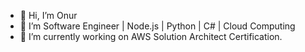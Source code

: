 - 👋 Hi, I’m Onur
- 👀 I’m Software Engineer | Node.js | Python | C# | Cloud Computing
- 🌱 I’m currently working on AWS Solution Architect Certification.

<!---
Reoberg/Reoberg is a ✨ special ✨ repository because its `README.md` (this file) appears on your GitHub profile.
You can click the Preview link to take a look at your changes.
--->
